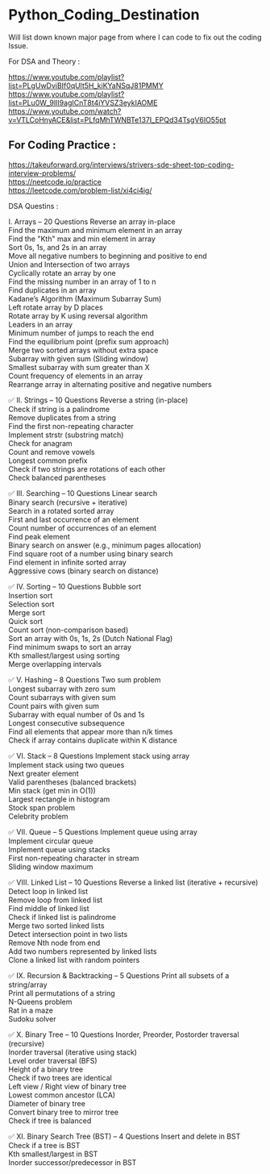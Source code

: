# Python_Coding_Destination
Will list down known major page from where I can code to fix out the coding Issue.

For DSA and Theory :

https://www.youtube.com/playlist?list=PLgUwDviBIf0qUlt5H_kiKYaNSqJ81PMMY <br>
https://www.youtube.com/playlist?list=PLu0W_9lII9agICnT8t4iYVSZ3eykIAOME <br>
https://www.youtube.com/watch?v=VTLCoHnyACE&list=PLfqMhTWNBTe137I_EPQd34TsgV6IO55pt <br>

## For Coding Practice :

https://takeuforward.org/interviews/strivers-sde-sheet-top-coding-interview-problems/ <br>
https://neetcode.io/practice <br>
https://leetcode.com/problem-list/xi4ci4ig/ <br>

DSA Questins :

I. Arrays – 20 Questions
Reverse an array in-place<br>
Find the maximum and minimum element in an array<br>
Find the "Kth" max and min element in array<br>
Sort 0s, 1s, and 2s in an array<br>
Move all negative numbers to beginning and positive to end<br>
Union and Intersection of two arrays<br>
Cyclically rotate an array by one<br>
Find the missing number in an array of 1 to n<br>
Find duplicates in an array<br>
Kadane’s Algorithm (Maximum Subarray Sum)<br>
Left rotate array by D places<br>
Rotate array by K using reversal algorithm<br>
Leaders in an array<br>
Minimum number of jumps to reach the end<br>
Find the equilibrium point (prefix sum approach)<br>
Merge two sorted arrays without extra space<br>
Subarray with given sum (Sliding window)<br>
Smallest subarray with sum greater than X<br>
Count frequency of elements in an array<br>
Rearrange array in alternating positive and negative numbers<br>

✅ II. Strings – 10 Questions
Reverse a string (in-place)<br>
Check if string is a palindrome<br>
Remove duplicates from a string<br>
Find the first non-repeating character<br>
Implement strstr (substring match)<br>
Check for anagram<br>
Count and remove vowels<br>
Longest common prefix<br>
Check if two strings are rotations of each other<br>
Check balanced parentheses<br>

✅ III. Searching – 10 Questions
Linear search<br>
Binary search (recursive + iterative)<br>
Search in a rotated sorted array<br>
First and last occurrence of an element<br>
Count number of occurrences of an element<br>
Find peak element<br>
Binary search on answer (e.g., minimum pages allocation)<br>
Find square root of a number using binary search<br>
Find element in infinite sorted array<br>
Aggressive cows (binary search on distance)<br>

✅ IV. Sorting – 10 Questions
Bubble sort<br>
Insertion sort<br>
Selection sort<br>
Merge sort<br>
Quick sort<br>
Count sort (non-comparison based)<br>
Sort an array with 0s, 1s, 2s (Dutch National Flag)<br>
Find minimum swaps to sort an array<br>
Kth smallest/largest using sorting<br>
Merge overlapping intervals<br>

✅ V. Hashing – 8 Questions
Two sum problem<br>
Longest subarray with zero sum<br>
Count subarrays with given sum<br>
Count pairs with given sum<br>
Subarray with equal number of 0s and 1s<br>
Longest consecutive subsequence<br>
Find all elements that appear more than n/k times<br>
Check if array contains duplicate within K distance<br>

✅ VI. Stack – 8 Questions
Implement stack using array<br>
Implement stack using two queues<br>
Next greater element<br>
Valid parentheses (balanced brackets)<br>
Min stack (get min in O(1))<br>
Largest rectangle in histogram<br>
Stock span problem<br>
Celebrity problem<br>

✅ VII. Queue – 5 Questions
Implement queue using array<br>
Implement circular queue<br>
Implement queue using stacks<br>
First non-repeating character in stream<br>
Sliding window maximum<br>

✅ VIII. Linked List – 10 Questions
Reverse a linked list (iterative + recursive)<br>
Detect loop in linked list<br>
Remove loop from linked list<br>
Find middle of linked list<br>
Check if linked list is palindrome<br>
Merge two sorted linked lists<br>
Detect intersection point in two lists<br>
Remove Nth node from end<br>
Add two numbers represented by linked lists<br>
Clone a linked list with random pointers<br>

✅ IX. Recursion & Backtracking – 5 Questions
Print all subsets of a string/array<br>
Print all permutations of a string<br>
N-Queens problem<br>
Rat in a maze<br>
Sudoku solver<br>

✅ X. Binary Tree – 10 Questions
Inorder, Preorder, Postorder traversal (recursive)<br>
Inorder traversal (iterative using stack)<br>
Level order traversal (BFS)<br>
Height of a binary tree<br>
Check if two trees are identical<br>
Left view / Right view of binary tree<br>
Lowest common ancestor (LCA)<br>
Diameter of binary tree<br>
Convert binary tree to mirror tree<br>
Check if tree is balanced<br>

✅ XI. Binary Search Tree (BST) – 4 Questions
Insert and delete in BST<br>
Check if a tree is BST<br>
Kth smallest/largest in BST<br>
Inorder successor/predecessor in BST<br>
